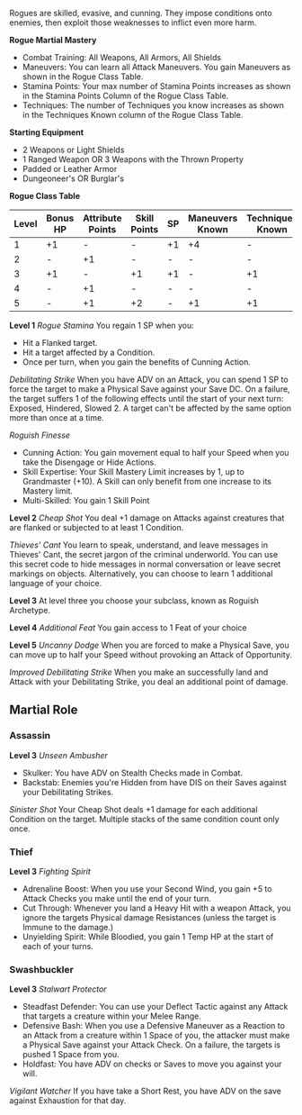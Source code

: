 Rogues are skilled, evasive, and cunning. They impose conditions onto enemies, then exploit those weaknesses to inflict even more harm.

**Rogue Martial Mastery**
- Combat Training: All Weapons, All Armors, All Shields
- Maneuvers: You can learn all Attack Maneuvers. You gain Maneuvers as shown in the Rogue Class Table.
- Stamina Points: Your max number of Stamina Points increases as shown in the Stamina Points Column of the Rogue Class Table.
- Techniques: The number of Techniques you know increases as shown in the Techniques Known column of the Rogue Class Table.

**Starting Equipment**
- 2 Weapons or Light Shields
- 1 Ranged Weapon OR 3 Weapons with the Thrown Property
- Padded or Leather Armor
- Dungeoneer's OR Burglar's

**Rogue Class Table**

| Level | Bonus HP | Attribute Points | Skill Points | SP  | Maneuvers Known | Techniques Known |
| ----- | -------- | ---------------- | ------------ | --- | --------------- | ---------------- |
| 1     | +1       | -                | -            | +1  | +4              | -                |
| 2     | -        | +1               | -            | -   | -               | -                |
| 3     | +1       | -                | +1           | +1  | -               | +1               |
| 4     | -        | +1               | -            | -   | -               | -                |
| 5     | -        | +1               | +2           | -   | +1              | +1               |

**Level 1**
*Rogue Stamina*
You regain 1 SP when you:
- Hit a Flanked target.
- Hit a target affected by a Condition.
- Once per turn, when you gain the benefits of Cunning Action.

*Debilitating Strike*
When you have ADV on an Attack, you can spend 1 SP to force the target to make a Physical Save against your Save DC. On a failure, the target suffers 1 of the following effects until the start of your next turn: Exposed, Hindered, Slowed 2. A target can't be affected by the same option more than once at a time.

*Roguish Finesse*
- Cunning Action: You gain movement equal to half your Speed when you take the Disengage or Hide Actions. 
- Skill Expertise: Your Skill Mastery Limit increases by 1, up to Grandmaster (+10). A Skill can only benefit from one increase to its Mastery limit. 
- Multi-Skilled: You gain 1 Skill Point


**Level 2**
*Cheap Shot*
You deal +1 damage on Attacks against creatures that are flanked or subjected to at least 1 Condition. 

*Thieves' Cant*
You learn to speak, understand, and leave messages in Thieves' Cant, the secret jargon of the criminal underworld. You can use this secret code to hide messages in normal conversation or leave secret markings on objects. Alternatively, you can choose to learn 1 additional language of your choice. 

**Level 3**
At level three you choose your subclass, known as Roguish Archetype. 

**Level 4**
*Additional Feat*
You gain access to 1 Feat of your choice

**Level 5**
*Uncanny Dodge*
When you are forced to make a Physical Save, you can move up to half your Speed without provoking an Attack of Opportunity.

*Improved Debilitating Strike*
When you make an successfully land and Attack with your Debilitating Strike, you deal an additional point of damage.  

## Martial Role
### Assassin
**Level 3**
*Unseen Ambusher*
- Skulker: You have ADV on Stealth Checks made in Combat.
- Backstab: Enemies you're Hidden from have DIS on their Saves against your Debilitating Strikes.

*Sinister Shot*
Your Cheap Shot deals +1 damage for each additional Condition on the target. Multiple stacks of the same condition count only once.

### Thief
**Level 3**
*Fighting Spirit*
- Adrenaline Boost: When you use your Second Wind, you gain +5 to Attack Checks you make until the end of your turn.
- Cut Through: Whenever you land a Heavy Hit with a weapon Attack, you ignore the targets Physical damage Resistances (unless the target is Immune to the damage.)
- Unyielding Spirit: While Bloodied, you gain 1 Temp HP at the start of each of your turns. 

### Swashbuckler 
**Level 3**
*Stalwart Protector*
- Steadfast Defender: You can use your Deflect Tactic against any Attack that targets a creature within your Melee Range.
- Defensive Bash: When you use a Defensive Maneuver as a Reaction to an Attack from a creature within 1 Space of you, the attacker must make a Physical Save against your Attack Check. On a failure, the targets is pushed 1 Space from you. 
- Holdfast: You have ADV on checks or Saves to move you against your will. 

*Vigilant Watcher*
If you have take a Short Rest, you have ADV on the save against Exhaustion for that day. 